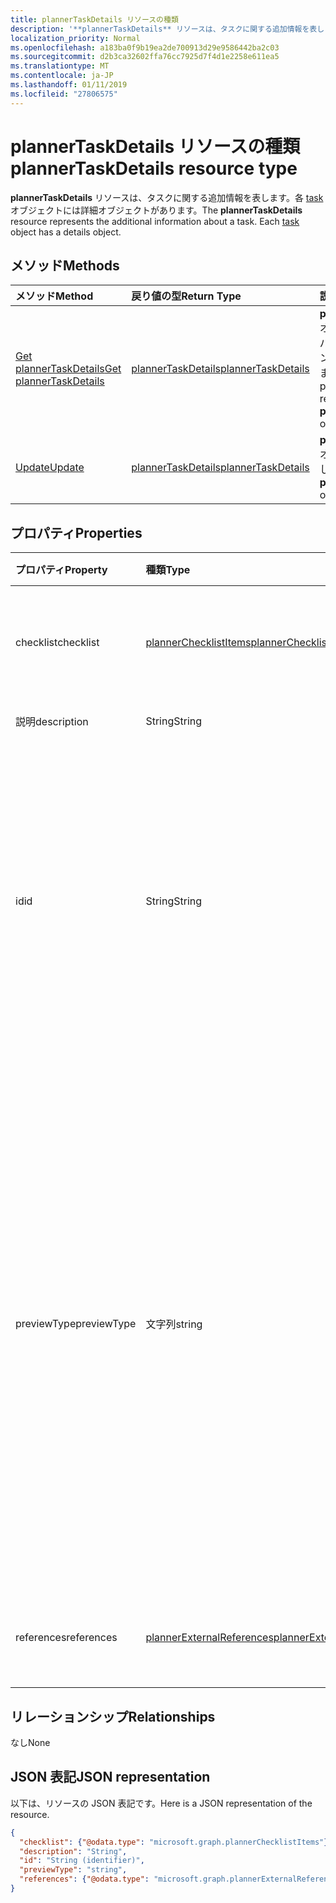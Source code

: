 ```yaml
---
title: plannerTaskDetails リソースの種類
description: '**plannerTaskDetails** リソースは、タスクに関する追加情報を表します。各 task オブジェクトには詳細オブジェクトがあります。'
localization_priority: Normal
ms.openlocfilehash: a183ba0f9b19ea2de700913d29e9586442ba2c03
ms.sourcegitcommit: d2b3ca32602ffa76cc7925d7f4d1e2258e611ea5
ms.translationtype: MT
ms.contentlocale: ja-JP
ms.lasthandoff: 01/11/2019
ms.locfileid: "27806575"
---
```

# <a name="plannertaskdetails-resource-type"></a><span data-ttu-id="f89ec-104">plannerTaskDetails リソースの種類</span><span class="sxs-lookup"><span data-stu-id="f89ec-104">plannerTaskDetails resource type</span></span>

<span data-ttu-id="f89ec-p102">**plannerTaskDetails** リソースは、タスクに関する追加情報を表します。各 [task](plannertask.md) オブジェクトには詳細オブジェクトがあります。</span><span class="sxs-lookup"><span data-stu-id="f89ec-p102">The **plannerTaskDetails** resource represents the additional information about a task. Each [task](plannertask.md) object has a details object.</span></span>


## <a name="methods"></a><span data-ttu-id="f89ec-107">メソッド</span><span class="sxs-lookup"><span data-stu-id="f89ec-107">Methods</span></span>

| <span data-ttu-id="f89ec-108">メソッド</span><span class="sxs-lookup"><span data-stu-id="f89ec-108">Method</span></span>           | <span data-ttu-id="f89ec-109">戻り値の型</span><span class="sxs-lookup"><span data-stu-id="f89ec-109">Return Type</span></span>    |<span data-ttu-id="f89ec-110">説明</span><span class="sxs-lookup"><span data-stu-id="f89ec-110">Description</span></span>|
|:---------------|:--------|:----------|
|[<span data-ttu-id="f89ec-111">Get plannerTaskDetails</span><span class="sxs-lookup"><span data-stu-id="f89ec-111">Get plannerTaskDetails</span></span>](../api/plannertaskdetails-get.md) | [<span data-ttu-id="f89ec-112">plannerTaskDetails</span><span class="sxs-lookup"><span data-stu-id="f89ec-112">plannerTaskDetails</span></span>](plannertaskdetails.md) |<span data-ttu-id="f89ec-113">**plannerTaskDetails** オブジェクトのプロパティとリレーションシップを読み取ります。</span><span class="sxs-lookup"><span data-stu-id="f89ec-113">Read properties and relationships of **plannerTaskDetails** object.</span></span>|
|[<span data-ttu-id="f89ec-114">Update</span><span class="sxs-lookup"><span data-stu-id="f89ec-114">Update</span></span>](../api/plannertaskdetails-update.md) | [<span data-ttu-id="f89ec-115">plannerTaskDetails</span><span class="sxs-lookup"><span data-stu-id="f89ec-115">plannerTaskDetails</span></span>](plannertaskdetails.md)    |<span data-ttu-id="f89ec-116">**plannerTaskDetails** オブジェクトを更新します。</span><span class="sxs-lookup"><span data-stu-id="f89ec-116">Update **plannerTaskDetails** object.</span></span> |

## <a name="properties"></a><span data-ttu-id="f89ec-117">プロパティ</span><span class="sxs-lookup"><span data-stu-id="f89ec-117">Properties</span></span>
| <span data-ttu-id="f89ec-118">プロパティ</span><span class="sxs-lookup"><span data-stu-id="f89ec-118">Property</span></span>     | <span data-ttu-id="f89ec-119">種類</span><span class="sxs-lookup"><span data-stu-id="f89ec-119">Type</span></span>   |<span data-ttu-id="f89ec-120">説明</span><span class="sxs-lookup"><span data-stu-id="f89ec-120">Description</span></span>|
|:---------------|:--------|:----------|
|<span data-ttu-id="f89ec-121">checklist</span><span class="sxs-lookup"><span data-stu-id="f89ec-121">checklist</span></span>|[<span data-ttu-id="f89ec-122">plannerChecklistItems</span><span class="sxs-lookup"><span data-stu-id="f89ec-122">plannerChecklistItems</span></span>](plannerchecklistitems.md)|<span data-ttu-id="f89ec-123">タスク上のチェックリスト項目のコレクション。</span><span class="sxs-lookup"><span data-stu-id="f89ec-123">The collection of checklist items on the task.</span></span>|
|<span data-ttu-id="f89ec-124">説明</span><span class="sxs-lookup"><span data-stu-id="f89ec-124">description</span></span>|<span data-ttu-id="f89ec-125">String</span><span class="sxs-lookup"><span data-stu-id="f89ec-125">String</span></span>|<span data-ttu-id="f89ec-126">タスクの説明</span><span class="sxs-lookup"><span data-stu-id="f89ec-126">Description of the task</span></span>|
|<span data-ttu-id="f89ec-127">id</span><span class="sxs-lookup"><span data-stu-id="f89ec-127">id</span></span>|<span data-ttu-id="f89ec-128">String</span><span class="sxs-lookup"><span data-stu-id="f89ec-128">String</span></span>| <span data-ttu-id="f89ec-129">読み取り専用です。</span><span class="sxs-lookup"><span data-stu-id="f89ec-129">Read-only.</span></span> <span data-ttu-id="f89ec-130">タスクの詳細の ID です。</span><span class="sxs-lookup"><span data-stu-id="f89ec-130">ID of the task details.</span></span> <span data-ttu-id="f89ec-131">28 の文字、大文字小文字を区別することをお勧めします。</span><span class="sxs-lookup"><span data-stu-id="f89ec-131">It is 28 characters long and case-sensitive.</span></span> <span data-ttu-id="f89ec-132">サービスの[フォーマットの検証](planner-identifiers-disclaimer.md)が行われます。</span><span class="sxs-lookup"><span data-stu-id="f89ec-132">[Format validation](planner-identifiers-disclaimer.md) is done on the service.</span></span>|
|<span data-ttu-id="f89ec-133">previewType</span><span class="sxs-lookup"><span data-stu-id="f89ec-133">previewType</span></span>|<span data-ttu-id="f89ec-134">文字列</span><span class="sxs-lookup"><span data-stu-id="f89ec-134">string</span></span>|<span data-ttu-id="f89ec-135">タスクに表示されるプレビューの種類を設定します。</span><span class="sxs-lookup"><span data-stu-id="f89ec-135">This sets the type of preview that shows up on the task.</span></span> <span data-ttu-id="f89ec-136">可能な値: `automatic`、 `noPreview`、 `checklist`、 `description`、 `reference`。</span><span class="sxs-lookup"><span data-stu-id="f89ec-136">The possible values are: `automatic`, `noPreview`, `checklist`, `description`, `reference`.</span></span> <span data-ttu-id="f89ec-137">設定すると`automatic`、タスクを表示するアプリケーションで表示されているプレビューを選択します。</span><span class="sxs-lookup"><span data-stu-id="f89ec-137">When set to `automatic` the displayed preview is chosen by the app viewing the task.</span></span>|
|<span data-ttu-id="f89ec-138">references</span><span class="sxs-lookup"><span data-stu-id="f89ec-138">references</span></span>|[<span data-ttu-id="f89ec-139">plannerExternalReferences</span><span class="sxs-lookup"><span data-stu-id="f89ec-139">plannerExternalReferences</span></span>](plannerexternalreferences.md)|<span data-ttu-id="f89ec-140">タスク上の参照のコレクションです。</span><span class="sxs-lookup"><span data-stu-id="f89ec-140">The collection of references on the task.</span></span>|

## <a name="relationships"></a><span data-ttu-id="f89ec-141">リレーションシップ</span><span class="sxs-lookup"><span data-stu-id="f89ec-141">Relationships</span></span>
<span data-ttu-id="f89ec-142">なし</span><span class="sxs-lookup"><span data-stu-id="f89ec-142">None</span></span>


## <a name="json-representation"></a><span data-ttu-id="f89ec-143">JSON 表記</span><span class="sxs-lookup"><span data-stu-id="f89ec-143">JSON representation</span></span>
<span data-ttu-id="f89ec-144">以下は、リソースの JSON 表記です。</span><span class="sxs-lookup"><span data-stu-id="f89ec-144">Here is a JSON representation of the resource.</span></span>

<!--{
  "blockType": "resource",
  "optionalProperties": [],
  "baseType": "microsoft.graph.entity",
  "@odata.type": "microsoft.graph.plannerTaskDetails"
}-->

```json
{
  "checklist": {"@odata.type": "microsoft.graph.plannerChecklistItems"},
  "description": "String",
  "id": "String (identifier)",
  "previewType": "string",
  "references": {"@odata.type": "microsoft.graph.plannerExternalReferences"}
}

```

<!-- uuid: 8fcb5dbc-d5aa-4681-8e31-b001d5168d79
2015-10-25 14:57:30 UTC -->
<!-- {
  "type": "#page.annotation",
  "description": "plannerTaskDetails resource",
  "keywords": "",
  "section": "documentation",
  "tocPath": ""
}-->
